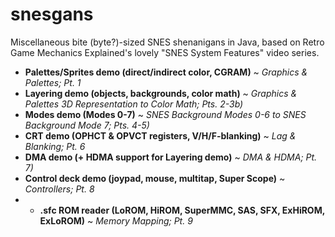# snesgans
Miscellaneous bite (byte?)-sized SNES shenanigans in Java, based on Retro Game Mechanics Explained's lovely "SNES System Features" video series.

- **Palettes/Sprites demo (direct/indirect color, CGRAM)** ~ _Graphics & Palettes; Pt. 1_
- **Layering demo (objects, backgrounds, color math)** ~ _Graphics & Palettes 3D Representation to Color Math; Pts. 2-3b)_
- **Modes demo (Modes 0-7)** ~ _SNES Background Modes 0-6 to SNES Background Mode 7; Pts. 4-5)_
- **CRT demo (OPHCT & OPVCT registers, V/H/F-blanking)** ~ _Lag & Blanking; Pt. 6_
- **DMA demo (+ HDMA support for Layering demo)** ~ _DMA & HDMA; Pt. 7)_
- **Control deck demo (joypad, mouse, multitap, Super Scope)** ~ _Controllers; Pt. 8_
- - **.sfc ROM reader (LoROM, HiROM, SuperMMC, SAS, SFX, ExHiROM, ExLoROM)** ~ _Memory Mapping; Pt. 9_
